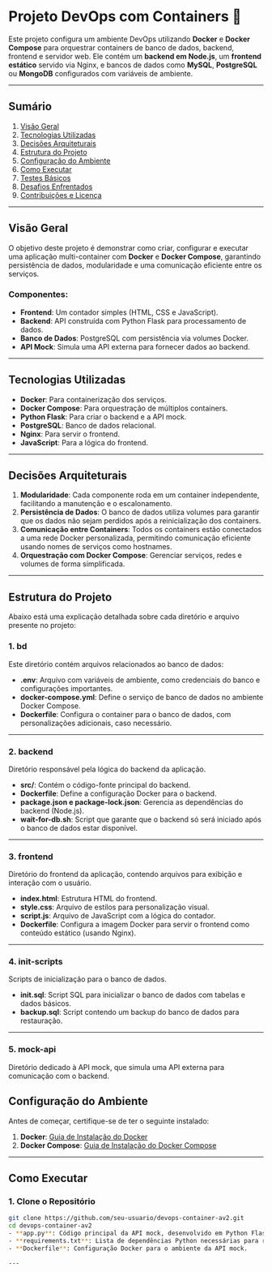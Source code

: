# Projeto DevOps com Containers 🐳

Este projeto configura um ambiente DevOps utilizando **Docker** e **Docker Compose** para orquestrar containers de banco de dados, backend, frontend e servidor web. Ele contém um **backend em Node.js**, um **frontend estático** servido via Nginx, e bancos de dados como **MySQL**, **PostgreSQL** ou **MongoDB** configurados com variáveis de ambiente.

---

## Sumário

1. [Visão Geral](#visão-geral)
2. [Tecnologias Utilizadas](#tecnologias-utilizadas)
3. [Decisões Arquiteturais](#decisões-arquiteturais)
4. [Estrutura do Projeto](#estrutura-do-projeto)
5. [Configuração do Ambiente](#configuração-do-ambiente)
6. [Como Executar](#como-executar)
7. [Testes Básicos](#testes-básicos)
8. [Desafios Enfrentados](#desafios-enfrentados)
9. [Contribuições e Licença](#contribuições-e-licença)

---

## Visão Geral

O objetivo deste projeto é demonstrar como criar, configurar e executar uma aplicação multi-container com **Docker** e **Docker Compose**, garantindo persistência de dados, modularidade e uma comunicação eficiente entre os serviços.

### Componentes:

- **Frontend**: Um contador simples (HTML, CSS e JavaScript).
- **Backend**: API construída com Python Flask para processamento de dados.
- **Banco de Dados**: PostgreSQL com persistência via volumes Docker.
- **API Mock**: Simula uma API externa para fornecer dados ao backend.

---

## Tecnologias Utilizadas

- **Docker**: Para containerização dos serviços.
- **Docker Compose**: Para orquestração de múltiplos containers.
- **Python Flask**: Para criar o backend e a API mock.
- **PostgreSQL**: Banco de dados relacional.
- **Nginx**: Para servir o frontend.
- **JavaScript**: Para a lógica do frontend.

---

## Decisões Arquiteturais

1. **Modularidade**: Cada componente roda em um container independente, facilitando a manutenção e o escalonamento.
2. **Persistência de Dados**: O banco de dados utiliza volumes para garantir que os dados não sejam perdidos após a reinicialização dos containers.
3. **Comunicação entre Containers**: Todos os containers estão conectados a uma rede Docker personalizada, permitindo comunicação eficiente usando nomes de serviços como hostnames.
4. **Orquestração com Docker Compose**: Gerenciar serviços, redes e volumes de forma simplificada.

---


## Estrutura do Projeto

Abaixo está uma explicação detalhada sobre cada diretório e arquivo presente no projeto:

### 1. **bd**
Este diretório contém arquivos relacionados ao banco de dados:

- **.env**: Arquivo com variáveis de ambiente, como credenciais do banco e configurações importantes.
- **docker-compose.yml**: Define o serviço de banco de dados no ambiente Docker Compose.
- **Dockerfile**: Configura o container para o banco de dados, com personalizações adicionais, caso necessário.

---

### 2. **backend**
Diretório responsável pela lógica do backend da aplicação.

- **src/**: Contém o código-fonte principal do backend.
- **Dockerfile**: Define a configuração Docker para o backend.
- **package.json e package-lock.json**: Gerencia as dependências do backend (Node.js).
- **wait-for-db.sh**: Script que garante que o backend só será iniciado após o banco de dados estar disponível.

---

### 3. **frontend**
Diretório do frontend da aplicação, contendo arquivos para exibição e interação com o usuário.

- **index.html**: Estrutura HTML do frontend.
- **style.css**: Arquivo de estilos para personalização visual.
- **script.js**: Arquivo de JavaScript com a lógica do contador.
- **Dockerfile**: Configura a imagem Docker para servir o frontend como conteúdo estático (usando Nginx).

---

### 4. **init-scripts**
Scripts de inicialização para o banco de dados.

- **init.sql**: Script SQL para inicializar o banco de dados com tabelas e dados básicos.
- **backup.sql**: Script contendo um backup do banco de dados para restauração.

---

### 5. **mock-api**
Diretório dedicado à API mock, que simula uma API externa para comunicação com o backend.

## Configuração do Ambiente

Antes de começar, certifique-se de ter o seguinte instalado:

1. **Docker**: [Guia de Instalação do Docker](https://www.docker.com/get-started)
2. **Docker Compose**: [Guia de Instalação do Docker Compose](https://docs.docker.com/compose/install/)

---

## Como Executar

### 1. Clone o Repositório

```bash
git clone https://github.com/seu-usuario/devops-container-av2.git
cd devops-container-av2
- **app.py**: Código principal da API mock, desenvolvido em Python Flask.
- **requirements.txt**: Lista de dependências Python necessárias para rodar a API mock.
- **Dockerfile**: Configuração Docker para o ambiente da API mock.

---
